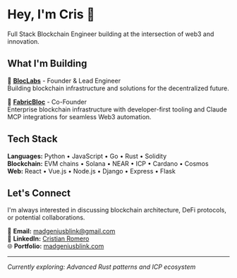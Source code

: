 # Hey, I'm Cris 👋

Full Stack Blockchain Engineer building at the intersection of web3 and innovation.

## What I'm Building

🏢 **[BlocLabs](https://bloclabs.com)** - Founder & Lead Engineer  
Building blockchain infrastructure and solutions for the decentralized future.

🔧 **[FabricBloc](https://fabricbloc.com)** - Co-Founder  
Enterprise blockchain infrastructure with developer-first tooling and Claude MCP integrations for seamless Web3 automation.

## Tech Stack

**Languages:** Python • JavaScript • Go • Rust • Solidity  
**Blockchain:** EVM chains • Solana • NEAR • ICP • Cardano • Cosmos  
**Web:** React • Vue.js • Node.js • Django • Express • Flask  

## Let's Connect

I'm always interested in discussing blockchain architecture, DeFi protocols, or potential collaborations.

📧 **Email:** madgeniusblink@gmail.com  
💼 **LinkedIn:** [Cristian Romero](https://www.linkedin.com/in/cristian-romero-8aa389a6)  
🌐 **Portfolio:** [madgeniusblink.com](http://madgeniusblink.com)  

---
*Currently exploring: Advanced Rust patterns and ICP ecosystem*
